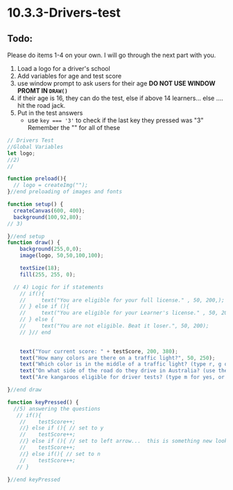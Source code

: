 # 10.3.3-Drivers-test

## Todo: 

Please do items 1-4 on your own. I will go through the next part with you. 
1. Load a logo for a driver's school
2. Add variables for age and test score
3. use window prompt to ask users for their age **DO NOT USE WINDOW PROMT IN `DRAW()`**
4. if their age is 16, they can do the test, else if above 14 learners... else .... hit the road jack.
5. Put in the test answers
    - use `key === '3'` to check if the last key they pressed was "3"  Remember the "" for all of these

```javaScript
// Drivers Test
//Global Variables
let logo;
//2)
//

function preload(){
  // logo = createImg("");
}//end preloading of images and fonts

function setup() {
  createCanvas(600, 400);
  background(100,92,80);
// 3) 

}//end setup
function draw() {
    background(255,0,0);
    image(logo, 50,50,100,100);

    textSize(18);
    fill(255, 255, 0);

  // 4) Logic for if statements 
    // if(){
    //     text("You are eligible for your full license." , 50, 200,);
    // } else if (){
    //     text("You are eligible for your Learner's license." , 50, 200,);
    // } else {
    //     text("You are not eligible. Beat it loser.", 50, 200);
    // }// end 

 
    text("Your current score: " + testScore, 200, 380);
    text("How many colors are there on a traffic light?", 50, 250);
    text("Which color is in the middle of a traffic light? (type r, g or y)", 50, 275);
    text("On what side of the road do they drive in Australia? (use the arrow keys)", 50, 300);
    text("Are kangaroos eligible for driver tests? (type m for yes, or n for no)", 50, 325);

}//end draw

function keyPressed() {
  //5) answering the questions
   // if(){
    //    testScore++;
    //} else if (){ // set to y
    //    testScore++;       
    //} else if (){ // set to left arrow...  this is something new look up keyCode in p5 reference
    //    testScore++;
    //} else if(){ // set to n
    //    testScore++;
   // }
 
}//end keyPressed
```
